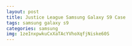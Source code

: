 ```yaml
---
layout: post
title: Justice League Samsung Galaxy S9 Case
tags: samsung galaxy s9
categories: samsung
img: 1zeInxpwkuCxXaTAcYVhoXqfjNiske60S
---
```

